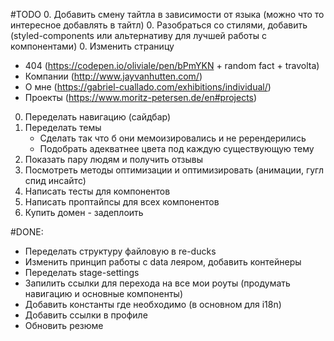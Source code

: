 #TODO
0. Добавить смену тайтла в зависимости от языка (можно что то интересное добавлять в тайтл)
0. Разобраться со стилями, добавить (styled-components или альтернативу для лучшей работы с компонентами)
0. Изменить страницу 
   - 404 (https://codepen.io/oliviale/pen/bPmYKN + random fact + travolta)
   - Компании (http://www.jayvanhutten.com/)
   - О мне (https://gabriel-cuallado.com/exhibitions/individual/)
   - Проекты (https://www.moritz-petersen.de/en#projects)
0. Переделать навигацию (сайдбар)
0. Переделать темы
   - Сделать так что б они мемоизировались и не ререндерились
   - Подобрать адекватнее цвета под каждую существующую тему
0. Показать пару людям и получить отзывы
0. Посмотреть методы оптимизации и оптимизировать (анимации, гугл спид инсайтс)
0. Написать тесты для компонентов
0. Написать проптайпсы для всех компонентов
0. Купить домен - задеплоить


#DONE:
- Переделать структуру файловую в re-ducks
- Изменить принцип работы с data леяром, добавить контейнеры
- Переделать stage-settings
- Запилить ссылки для перехода на все мои роуты (продумать навигацию и основные компоненты)
- Добавить константы где необходимо (в основном для i18n)
- Добавить ссылки в профиле
- Обновить резюме

